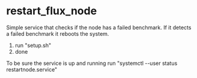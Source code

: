 # restart_flux_node
Simple service that checks if the node has a failed benchmark. If it detects a failed benchmark it reboots the system.

1. run "setup.sh"
2. done

To be sure the service is up and running run "systemctl --user status restartnode.service"
